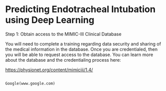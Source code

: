 # Predicting Endotracheal Intubation using Deep Learning

Step 1: Obtain access to the MIMIC-III Clinical Database

You will need to complete a training regarding data security and sharing of the medical information in the database. Once you are credentialed, then you will be able to request access to the database. You can learn more about the database and the credentialing process here:

https://physionet.org/content/mimiciii/1.4/

```

Google(www.google.com)
